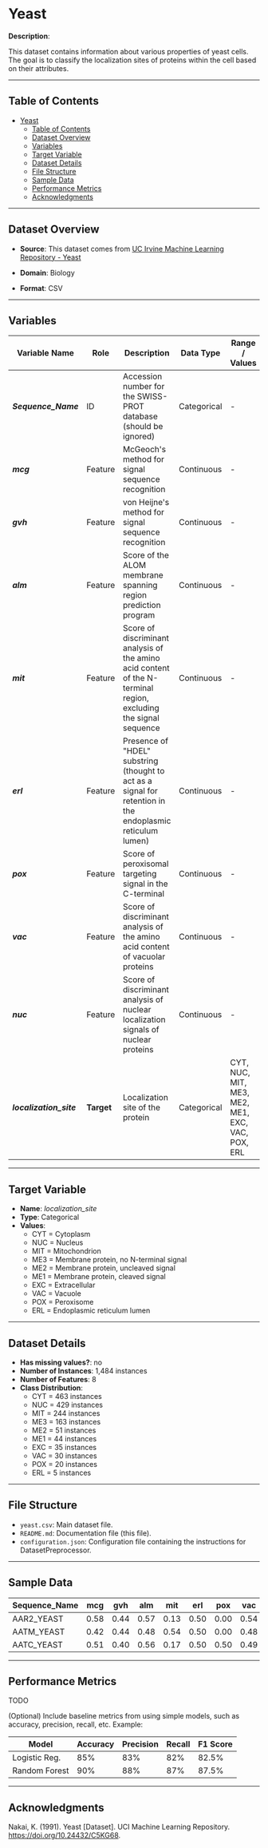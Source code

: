 # Yeast

**Description**:  

This dataset contains information about various properties of yeast cells. The goal is to classify the localization sites of proteins within the cell based on their attributes.

---

## Table of Contents
- [Yeast](#yeast)
  - [Table of Contents](#table-of-contents)
  - [Dataset Overview](#dataset-overview)
  - [Variables](#variables)
  - [Target Variable](#target-variable)
  - [Dataset Details](#dataset-details)
  - [File Structure](#file-structure)
  - [Sample Data](#sample-data)
  - [Performance Metrics](#performance-metrics)
  - [Acknowledgments](#acknowledgments)

---

## Dataset Overview

- **Source**: This dataset comes from [UC Irvine Machine Learning Repository - Yeast](https://archive.ics.uci.edu/dataset/110/yeast)
  
- **Domain**: Biology

- **Format**: CSV  

---

## Variables

| Variable Name | Role | Description | Data Type | Range / Values |
|---|---|---|---|---|
| ***Sequence_Name*** | ID | Accession number for the SWISS-PROT database (should be ignored) | Categorical | - |
| ***mcg*** | Feature | McGeoch's method for signal sequence recognition | Continuous | - |
| ***gvh*** | Feature | von Heijne's method for signal sequence recognition | Continuous | - |
| ***alm*** | Feature | Score of the ALOM membrane spanning region prediction program | Continuous | - |
| ***mit*** | Feature | Score of discriminant analysis of the amino acid content of the N-terminal region, excluding the signal sequence | Continuous | - |
| ***erl*** | Feature | Presence of "HDEL" substring (thought to act as a signal for retention in the endoplasmic reticulum lumen) | Continuous | - |
| ***pox*** | Feature | Score of peroxisomal targeting signal in the C-terminal | Continuous | - |
| ***vac*** | Feature | Score of discriminant analysis of the amino acid content of vacuolar proteins | Continuous | - |
| ***nuc*** | Feature | Score of discriminant analysis of nuclear localization signals of nuclear proteins | Continuous | - |
| ***localization_site*** | **Target** | Localization site of the protein | Categorical | CYT, NUC, MIT, ME3, ME2, ME1, EXC, VAC, POX, ERL |

---

## Target Variable

- **Name**: *localization_site*  
- **Type**: Categorical
- **Values**:
  - CYT = Cytoplasm
  - NUC = Nucleus
  - MIT = Mitochondrion
  - ME3 = Membrane protein, no N-terminal signal
  - ME2 = Membrane protein, uncleaved signal
  - ME1 = Membrane protein, cleaved signal
  - EXC = Extracellular
  - VAC = Vacuole
  - POX = Peroxisome
  - ERL = Endoplasmic reticulum lumen

---

## Dataset Details

- **Has missing values?**: no
- **Number of Instances**: 1,484 instances 
- **Number of Features**: 8
- **Class Distribution**:
  - CYT = 463 instances
  - NUC = 429 instances
  - MIT = 244 instances
  - ME3 = 163 instances
  - ME2 = 51 instances
  - ME1 = 44 instances
  - EXC = 35 instances
  - VAC = 30 instances
  - POX = 20 instances
  - ERL = 5 instances
 
---

## File Structure

- `yeast.csv`: Main dataset file.  
- `README.md`: Documentation file (this file).  
- `configuration.json`: Configuration file containing the instructions for DatasetPreprocessor.  

---

## Sample Data

| Sequence_Name | mcg  | gvh  | alm  | mit  | erl | pox  | vac  | nuc  | localization_site |
|---|---|---|---|---|---|---|---|---|---|
| AAR2_YEAST | 0.58 | 0.44 | 0.57 | 0.13 | 0.50 | 0.00 | 0.54 | 0.22 | NUC |
| AATM_YEAST | 0.42 | 0.44 | 0.48 | 0.54 | 0.50 | 0.00 | 0.48 | 0.22 | MIT |
| AATC_YEAST | 0.51 | 0.40 | 0.56 | 0.17 | 0.50 | 0.50 | 0.49 | 0.22 | CYT |

---

## Performance Metrics

TODO

(Optional) Include baseline metrics from using simple models, such as accuracy, precision, recall, etc. Example:

| Model | Accuracy | Precision | Recall | F1 Score |
|---|---|---|---|---|
| Logistic Reg. | 85%      | 83%       | 82%    | 82.5%    |
| Random Forest | 90%      | 88%       | 87%    | 87.5%    |

---

## Acknowledgments

Nakai, K. (1991). Yeast [Dataset]. UCI Machine Learning Repository. https://doi.org/10.24432/C5KG68.
